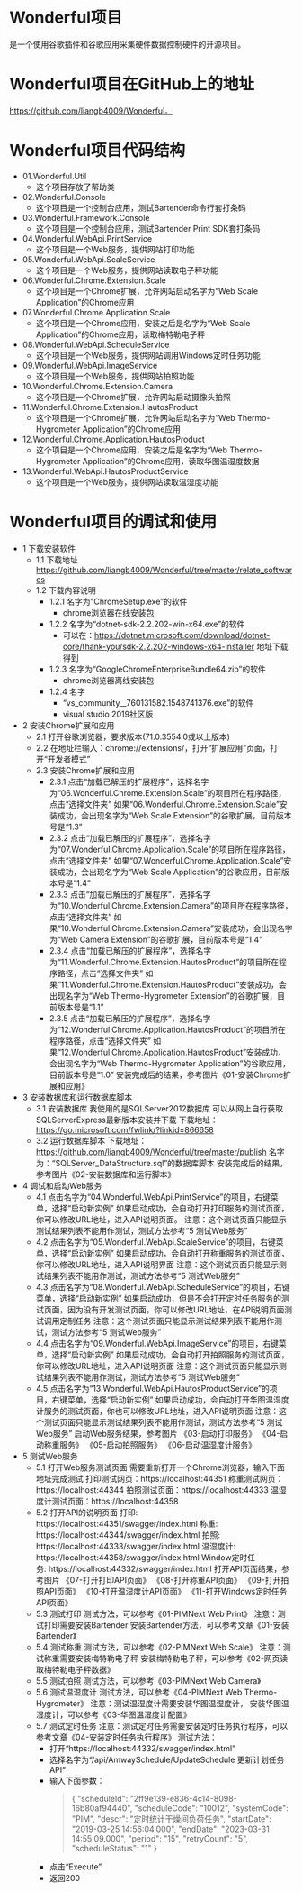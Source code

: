 # Wonderful项目 #
是一个使用谷歌插件和谷歌应用采集硬件数据控制硬件的开源项目。
# Wonderful项目在GitHub上的地址 #
https://github.com/liangb4009/Wonderful。
# Wonderful项目代码结构 #
-  01.Wonderful.Util
    - 这个项目存放了帮助类
-  02.Wonderful.Console
    - 这个项目是一个控制台应用，测试Bartender命令行套打条码
- 03.Wonderful.Framework.Console
    - 这个项目是一个控制台应用，测试Bartender Print SDK套打条码
- 04.Wonderful.WebApi.PrintService
    - 这个项目是一个Web服务，提供网站打印功能
- 05.Wonderful.WebApi.ScaleService
    - 这个项目是一个Web服务，提供网站读取电子秤功能
- 06.Wonderful.Chrome.Extension.Scale
    - 这个项目是一个Chrome扩展，允许网站启动名字为“Web Scale Application”的Chrome应用
- 07.Wonderful.Chrome.Application.Scale
    - 这个项目是一个Chrome应用，安装之后是名字为“Web Scale Application”的Chrome应用，读取梅特勒电子秤
- 08.Wonderful.WebApi.ScheduleService
    - 这个项目是一个Web服务，提供网站调用Windows定时任务功能
- 09.Wonderful.WebApi.ImageService
    - 这个项目是一个Web服务，提供网站拍照功能
- 10.Wonderful.Chrome.Extension.Camera
    - 这个项目是一个Chrome扩展，允许网站启动摄像头拍照
- 11.Wonderful.Chrome.Extension.HautosProduct
    - 这个项目是一个Chrome扩展，允许网站启动名字为“Web Thermo-Hygrometer Application”的Chrome应用
- 12.Wonderful.Chrome.Application.HautosProduct
    - 这个项目是一个Chrome应用，安装之后是名字为“Web Thermo-Hygrometer Application”的Chrome应用，读取华图温湿度数据
- 13.Wonderful.WebApi.HautosProductService
    - 这个项目是一个Web服务，提供网站读取温湿度功能
# Wonderful项目的调试和使用 #
- 1 下载安装软件
    - 1.1 下载地址
https://github.com/liangb4009/Wonderful/tree/master/relate_softwares
    - 1.2 下载内容说明
        - 1.2.1 名字为“ChromeSetup.exe”的软件
            - chrome浏览器在线安装包
        - 1.2.2 名字为“dotnet-sdk-2.2.202-win-x64.exe”的软件
            - 可以在：https://dotnet.microsoft.com/download/dotnet-core/thank-you/sdk-2.2.202-windows-x64-installer
            地址下载得到
        - 1.2.3 名字为“GoogleChromeEnterpriseBundle64.zip”的软件
            - chrome浏览器离线安装包
        - 1.2.4 名字
            - “vs_community__760131582.1548741376.exe”的软件
            - visual studio 2019社区版
- 2 安装Chrome扩展和应用
    - 2.1 打开谷歌浏览器，要求版本(71.0.3554.0或以上版本)
    - 2.2 在地址栏输入：chrome://extensions/，打开“扩展应用”页面，打开“开发者模式”
    - 2.3 安装Chrome扩展和应用
        - 2.3.1 点击“加载已解压的扩展程序”，选择名字为“06.Wonderful.Chrome.Extension.Scale”的项目所在程序路径，点击“选择文件夹”
如果“06.Wonderful.Chrome.Extension.Scale”安装成功，会出现名字为“Web Scale Extension”的谷歌扩展，目前版本号是“1.3”
        - 2.3.2 点击“加载已解压的扩展程序”，选择名字为“07.Wonderful.Chrome.Application.Scale”的项目所在程序路径，点击“选择文件夹”
如果“07.Wonderful.Chrome.Application.Scale”安装成功，会出现名字为“Web Scale Application”的谷歌应用，目前版本号是“1.4”
        - 2.3.3 点击“加载已解压的扩展程序”，选择名字为“10.Wonderful.Chrome.Extension.Camera”的项目所在程序路径，点击“选择文件夹”
如果“10.Wonderful.Chrome.Extension.Camera”安装成功，会出现名字为“Web Camera Extension”的谷歌扩展，目前版本号是“1.4”
        - 2.3.4 点击“加载已解压的扩展程序”，选择名字为“11.Wonderful.Chrome.Extension.HautosProduct”的项目所在程序路径，点击“选择文件夹”
如果“11.Wonderful.Chrome.Extension.HautosProduct”安装成功，会出现名字为“Web Thermo-Hygrometer Extension”的谷歌扩展，目前版本号是“1.1”
        - 2.3.5 点击“加载已解压的扩展程序”，选择名字为“12.Wonderful.Chrome.Application.HautosProduct”的项目所在程序路径，点击“选择文件夹”
如果“12.Wonderful.Chrome.Application.HautosProduct”安装成功，会出现名字为“Web Thermo-Hygrometer Application”的谷歌应用，目前版本号是“1.0”
安装完成后的结果，参考图片《01-安装Chrome扩展和应用》
- 3 安装数据库和运行数据库脚本
    - 3.1 安装数据库
我使用的是SQLServer2012数据库
可以从网上自行获取SQLServerExpress最新版本安装并下载
下载地址：https://go.microsoft.com/fwlink/?linkid=866658
    - 3.2 运行数据库脚本
下载地址：https://github.com/liangb4009/Wonderful/tree/master/publish
名字为：“SQLServer_DataStructure.sql”的数据库脚本
安装完成后的结果，参考图片《02-安装数据库和运行脚本》
- 4 调试和启动Web服务
    - 4.1 点击名字为“04.Wonderful.WebApi.PrintService”的项目，右键菜单，选择“启动新实例”
如果启动成功，会自动打开打印服务的测试页面，你可以修改URL地址，进入API说明页面。
注意：这个测试页面只能显示测试结果列表不能用作测试，测试方法参考“5 测试Web服务”
    - 4.2 点击名字为“05.Wonderful.WebApi.ScaleService”的项目，右键菜单，选择“启动新实例”
如果启动成功，会自动打开称重服务的测试页面，你可以修改URL地址，进入API说明界面
注意：这个测试页面只能显示测试结果列表不能用作测试，测试方法参考“5 测试Web服务”
    - 4.3 点击名字为“08.Wonderful.WebApi.ScheduleService”的项目，右键菜单，选择“启动新实例”
如果启动成功，但是不会打开定时任务服务的测试页面，因为没有开发测试页面，你可以修改URL地址，在API说明页面测试调用定制任务
注意：这个测试页面只能显示测试结果列表不能用作测试，测试方法参考“5 测试Web服务”
    - 4.4 点击名字为“09.Wonderful.WebApi.ImageService”的项目，右键菜单，选择“启动新实例”
如果启动成功，会自动打开拍照服务的测试页面，你可以修改URL地址，进入API说明页面
注意：这个测试页面只能显示测试结果列表不能用作测试，测试方法参考“5 测试Web服务”
    - 4.5 点击名字为“13.Wonderful.WebApi.HautosProductService”的项目，右键菜单，选择“启动新实例”
如果启动成功，会自动打开华图温湿度计服务的测试页面，你也可以修改URL地址，进入API说明页面
注意：这个测试页面只能显示测试结果列表不能用作测试，测试方法参考“5 测试Web服务”
启动Web服务结果，参考图片
《03-启动打印服务》
《04-启动称重服务》
《05-启动拍照服务》
《06-启动温湿度计服务》
- 5 测试Web服务
    - 5.1 打开Web服务测试页面
需要重新打开一个Chrome浏览器，输入下面地址完成测试
打印测试网页：https://localhost:44351
称重测试网页：https://localhost:44344
拍照测试页面：https://localhost:44333
温湿度计测试页面：https://localhost:44358
    - 5.2 打开API的说明页面
打印: https://localhost:44351/swagger/index.html
称重: https://localhost:44344/swagger/index.html
拍照: https://localhost:44333/swagger/index.html
温湿度计: https://localhost:44358/swagger/index.html
Window定时任务: https://localhost:44332/swagger/index.html
打开API页面结果，参考图片
《07-打开打印API页面》
《08-打开称重API页面》
《09-打开拍照API页面》
《10-打开温湿度计API页面》
《11-打开Windows定时任务API页面》
    - 5.3 测试打印
测试方法，可以参考《01-PIMNext Web Print》
注意：测试打印需要安装Bartender
安装Bartender方法，可以参考文章《01-安装Bartender》
    - 5.4 测试称重
测试方法，可以参考《02-PIMNext Web Scale》
注意：测试称重需要安装梅特勒电子秤
安装梅特勒电子秤，可以参考《02-网页读取梅特勒电子秤数据》
    - 5.5 测试拍照
测试方法，可以参考《03-PIMNext Web Camera》
    - 5.6 测试温湿度计
测试方法，可以参考《04-PIMNext Web Thermo-Hygrometer》
注意：测试温湿度计需要安装华图温湿度计，
安装华图温湿度计，可以参考《03-华图温湿度计配置》
    - 5.7 测试定时任务
注意：测试定时任务需要安装定时任务执行程序，可以参考文章《04-安装定时任务执行程序》
测试方法：
        - 打开“https://localhost:44332/swagger/index.html”
        - 选择名字为“/api/AmwaySchedule/UpdateSchedule 更新计划任务API”
        - 输入下面参数：
            > {
            >   "scheduleId": "2ff9e139-e836-4c14-8098-16b80af94440",
            >   "scheduleCode": "10012",
            >   "systemCode": "PIM",
            >   "descr": "定时统计干燥间负荷任务",
            >   "startDate": "2019-03-25 14:56:04.000",
            >   "endDate": "2023-03-31 14:55:09.000",
            >   "period": "15",
            >   "retryCount": "5",
            >   "scheduleStatus": "1"
            > }
        - 点击“Execute”
        - 返回200



